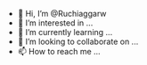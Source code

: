 - 👋 Hi, I’m @Ruchiaggarw
- 👀 I’m interested in ...
- 🌱 I’m currently learning ...
- 💞️ I’m looking to collaborate on ...
- 📫 How to reach me ...

<!---
Ruchiaggarw/Ruchiaggarw is a ✨ special ✨ repository because its `README.md` (this file) appears on your GitHub profile.
You can click the Preview link to take a look at your changes.
--->
